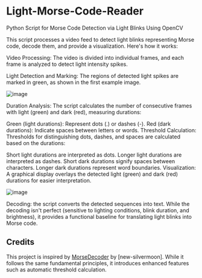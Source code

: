 # Light-Morse-Code-Reader
Python Script for Morse Code Detection via Light Blinks Using OpenCV

This script processes a video feed to detect light blinks representing Morse code, decode them, and provide a visualization. Here's how it works:

Video Processing:
The video is divided into individual frames, and each frame is analyzed to detect light intensity spikes.

Light Detection and Marking:
The regions of detected light spikes are marked in green, as shown in the first example image.

![image](https://github.com/user-attachments/assets/96f2c468-d734-43df-b6e2-667b6ba74b9c)


Duration Analysis:
The script calculates the number of consecutive frames with light (green) and dark (red), measuring durations:

Green (light durations): Represent dots (.) or dashes (-).
Red (dark durations): Indicate spaces between letters or words.
Threshold Calculation:
Thresholds for distinguishing dots, dashes, and spaces are calculated based on the durations:

Short light durations are interpreted as dots.
Longer light durations are interpreted as dashes.
Short dark durations signify spaces between characters.
Longer dark durations represent word boundaries.
Visualization:
A graphical display overlays the detected light (green) and dark (red) durations for easier interpretation.

![image](https://github.com/user-attachments/assets/c23ee89c-0875-4545-b990-a0880a641e50)

Decoding:
the script converts the detected sequences into text. While the decoding isn't perfect (sensitive to lighting conditions, blink duration, and brightness), it provides a functional baseline for translating light blinks into Morse code.

## Credits

This project is inspired by [MorseDecoder](https://github.com/new-silvermoon/MorseDecoder.git) by [new-silvermoon]. While it follows the same fundamental principles, it introduces enhanced features such as automatic threshold calculation. 


